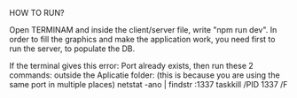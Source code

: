 HOW TO RUN?

Open TERMINAM and inside the client/server file, write "npm run dev". In order to fill the graphics and make the application work, you need first to run the server, to populate the DB.

If the terminal gives this error: Port already exists, then run these 2 commands: outside the Aplicatie folder: (this is because you are using the same port in multiple places)
netstat -ano | findstr :1337
taskkill /PID 1337 /F
